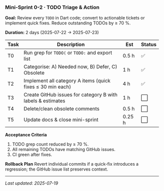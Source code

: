 ### Mini-Sprint 0-2 · TODO Triage & Action

**Goal:** Review every `TODO` in Dart code; convert to actionable tickets or
implement quick fixes. Reduce outstanding TODOs by ≥ 70 %.

**Duration:** 2 days (2025-07-22 → 2025-07-23)

| Task | Description                                                 | Est    | Status |
| ---- | ----------------------------------------------------------- | ------ | ------ |
| T0   | Run grep for `TODO(` or `TODO:` and export list             | 0.5 h  | ✅     |
| T1   | Categorise: A) Needed now, B) Defer, C) Obsolete            | 1 h    | ✅     |
| T2   | Implement all category A items (quick fixes ≤ 30 min each)  | 4 h    | ✅     |
| T3   | Create GitHub issues for category B with labels & estimates | 1 h    | ⬜     |
| T4   | Delete/clean obsolete comments                              | 0.5 h  | ⬜     |
| T5   | Update docs & close mini-sprint                             | 0.25 h | ⬜     |

**Acceptance Criteria**

1. TODO grep count reduced by ≥ 70 %.
2. All remaining TODOs have matching GitHub issues.
3. CI green after fixes.

**Rollback Plan** Revert individual commits if a quick-fix introduces a
regression; the GitHub issue list preserves context.

---

_Last updated: 2025-07-19_
